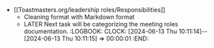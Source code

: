 - [[Toastmasters.org/leadership roles/Responsibilities]]
	- Cleaning format with Markdown format
	- LATER Next task will be categorizing the meeting roles documentation.
	  :LOGBOOK:
	  CLOCK: [2024-06-13 Thu 10:11:14]--[2024-06-13 Thu 10:11:15] =>  00:00:01
	  :END: